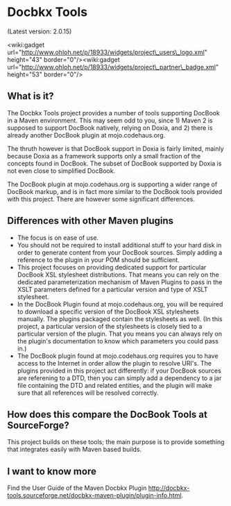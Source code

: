 # Docbkx Tools #

(Latest version: 2.0.15)

&lt;wiki:gadget url="http://www.ohloh.net/p/18933/widgets/project\_users\_logo.xml" height="43" border="0"/&gt;&lt;wiki:gadget url="http://www.ohloh.net/p/18933/widgets/project\_partner\_badge.xml" height="53" border="0"/&gt;


## What is it? ##

The Docbkx Tools project provides a number of tools supporting DocBook in a Maven environment. This may seem odd to you, since 1) Maven 2 is supposed to support DocBook natively, relying on Doxia, and 2) there is already another DocBook plugin at mojo.codehaus.org.

The thruth however is that DocBook support in Doxia is fairly limited, mainly because Doxia as a framework supports only a small fraction of the concepts found in DocBook. The subset of DocBook supported by Doxia is not even close to simplified DocBook.

The DocBook plugin at mojo.codehaus.org is supporting a wider range of DocBook markup, and is in fact more similar to the DocBook tools provided with this project. There are however some significant differences.

## Differences with other Maven plugins ##

  * The focus is on ease of use.
  * You should not be required to install additional stuff to your hard disk in order to generate content from your DocBook sources. Simply adding a reference to the plugin in your POM should be sufficient.
  * This project focuses on providing dedicated support for particular DocBook XSL stylesheet distributions. That means you can rely on the dedicated parameterization mechanism of Maven Plugins to pass in the XSLT parameters defined for a particular version and type of XSLT stylesheet.
  * In the DocBook Plugin found at mojo.codehaus.org, you will be required to download a specific version of the DocBook XSL stylesheets manually. The plugins packaged contain the stylesheets as well. (In this project, a particular version of the stylesheets is closely tied to a particular version of the plugin. That you means you can always rely on the plugin's documentation to know which parameters you could pass in.)
  * The DocBook plugin found at mojo.codehaus.org requires you to have access to the Internet in order allow the plugin to resolve URI's. The plugins provided in this project act differently: if your DocBook sources are referening to a DTD, then you can simply add a dependency to a jar file containing the DTD and related entities, and the plugin will make sure that all references will be resolved correctly.

## How does this compare the DocBook Tools at SourceForge? ##

This project builds on these tools; the main purpose is to provide something that integrates easily with Maven based builds.

## I want to know more ##

Find the User Guide of the Maven Docbkx Plugin http://docbkx-tools.sourceforge.net/docbkx-maven-plugin/plugin-info.html.

